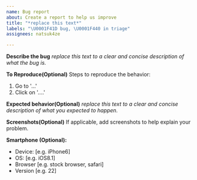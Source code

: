 ```yaml
---
name: Bug report
about: Create a report to help us improve
title: "*replace this text*"
labels: "\U0001F41D bug, \U0001F440 in triage"
assignees: natsuk4ze

---
```


**Describe the bug**
*replace this text to a clear and concise description of what the bug is.*

**To Reproduce(Optional)**
Steps to reproduce the behavior:
1. Go to '...'
2. Click on '....'

**Expected behavior(Optional)**
*replace this text to a clear and concise description of what you expected to happen.*

**Screenshots(Optional)**
If applicable, add screenshots to help explain your problem.

**Smartphone (Optional):**
 - Device: [e.g. iPhone6]
 - OS: [e.g. iOS8.1]
 - Browser [e.g. stock browser, safari]
 - Version [e.g. 22]
